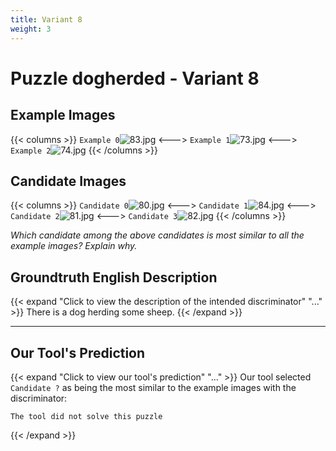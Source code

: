 ```yaml
---
title: Variant 8
weight: 3
---
```


# Puzzle dogherded - Variant 8

## Example Images
{{< columns >}}
`Example 0`![83.jpg](/natscene_data/images/83.jpg)
<--->
`Example 1`![73.jpg](/natscene_data/images/73.jpg)
<--->
`Example 2`![74.jpg](/natscene_data/images/74.jpg)
{{< /columns >}}

## Candidate Images
{{< columns >}}
`Candidate 0`![80.jpg](/natscene_data/images/80.jpg)
<--->
`Candidate 1`![84.jpg](/natscene_data/images/84.jpg)
<--->
`Candidate 2`![81.jpg](/natscene_data/images/81.jpg)
<--->
`Candidate 3`![82.jpg](/natscene_data/images/82.jpg)
{{< /columns >}}

*Which candidate among the above candidates is most similar to all the example images? Explain why.*

## Groundtruth English Description

{{< expand "Click to view the description of the intended discriminator" "..." >}}
There is a dog herding some sheep.
{{< /expand >}}

---



## Our Tool's Prediction

{{< expand "Click to view our tool's prediction" "..." >}}
Our tool selected `Candidate ?` as being the most similar to the example images with the discriminator:
```plaintext
The tool did not solve this puzzle
```
{{< /expand >}}
